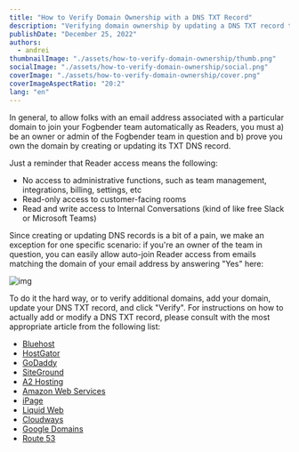 ```yaml
---
title: "How to Verify Domain Ownership with a DNS TXT Record"
description: "Verifying domain ownership by updating a DNS TXT record to enable colleagues to auto-join your Fogbender team"
publishDate: "December 25, 2022"
authors:
  - andrei
thumbnailImage: "./assets/how-to-verify-domain-ownership/thumb.png"
socialImage: "./assets/how-to-verify-domain-ownership/social.png"
coverImage: "./assets/how-to-verify-domain-ownership/cover.png"
coverImageAspectRatio: "20:2"
lang: "en"
---
```


In general, to allow folks with an email address associated with a particular domain to join your Fogbender team automatically as Readers, you must a) be an owner or admin of the Fogbender team in question and b) prove you own the domain by creating or updating its TXT DNS record.

Just a reminder that Reader access means the following:

- No access to administrative functions, such as team management, integrations, billing, settings, etc
- Read-only access to customer-facing rooms
- Read and write access to Internal Conversations (kind of like free Slack or Microsoft Teams)

Since creating or updating DNS records is a bit of a pain, we make an exception for one specific scenario: if you're an owner of the team in question, you can easily allow auto-join Reader access from emails matching the domain of your email address by answering "Yes" here:

![img](/assets/blog/how-to-verify-domain-ownership/exception.png)

To do it the hard way, or to verify additional domains, add your domain, update your DNS TXT record, and click "Verify". For instructions on how to actually add or modify a DNS TXT record, please consult with the most appropriate article from the following list:

- [Bluehost](https://www.bluehost.com/help/article/dns-management-add-edit-or-delete-dns-entries)
- [HostGator](https://www.hostgator.com/help/article/i-bought-my-domain-from-hostgator-how-do-i-make-dns-changes)
- [GoDaddy](https://www.godaddy.com/help/add-a-txt-record-19232)
- [SiteGround](https://www.siteground.com/kb/manage-dns-records/)
- [A2 Hosting](https://www.a2hosting.com/kb/a2-hosting-products/email-hosting/setting-up-dns-records-for-professional-and-pro-plus-email-hosting)
- [Amazon Web Services](https://aws.amazon.com/premiumsupport/knowledge-center/route-53-configure-long-spf-txt-records/)
- [iPage](https://www.ipage.com/help/article/dns-management-how-to-update-txt-spf-records)
- [Liquid Web](https://www.liquidweb.com/kb/how-to-add-or-modify-dns-records-in-manage/)
- [Cloudways](https://support.cloudways.com/en/articles/5241822-how-to-merge-multiple-spf-records)
- [Google Domains](https://university.webflow.com/lesson/verify-domain-ownership-using-txt-records)
- [Route 53](https://aws.amazon.com/premiumsupport/knowledge-center/route-53-configure-long-spf-txt-records/)
